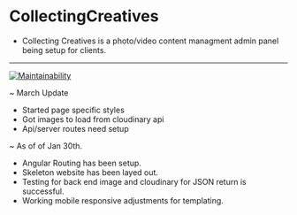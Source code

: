 # CollectingCreatives

- Collecting Creatives is a photo/video content managment admin panel being setup for clients.

----------------------------------------------------------------
[![Maintainability](https://api.codeclimate.com/v1/badges/67c95f49fb4f101d55e9/maintainability)](https://codeclimate.com/github/Tchase44/collectingcreatives/maintainability)

~ March Update
* Started page specific styles
* Got images to load from cloudinary api
* Api/server routes need setup


~ As of of Jan 30th. 

- Angular Routing has been setup.
- Skeleton website has been layed out.
- Testing for back end image and cloudinary for JSON return is successful.
- Working mobile responsive adjustments for templating.
